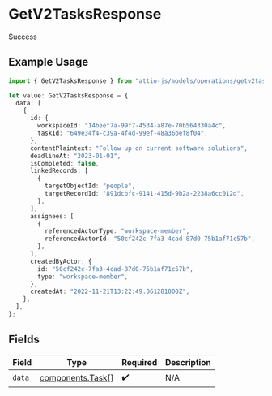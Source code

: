 # GetV2TasksResponse

Success

## Example Usage

```typescript
import { GetV2TasksResponse } from "attio-js/models/operations/getv2tasks.js";

let value: GetV2TasksResponse = {
  data: [
    {
      id: {
        workspaceId: "14beef7a-99f7-4534-a87e-70b564330a4c",
        taskId: "649e34f4-c39a-4f4d-99ef-48a36bef8f04",
      },
      contentPlaintext: "Follow up on current software solutions",
      deadlineAt: "2023-01-01",
      isCompleted: false,
      linkedRecords: [
        {
          targetObjectId: "people",
          targetRecordId: "891dcbfc-9141-415d-9b2a-2238a6cc012d",
        },
      ],
      assignees: [
        {
          referencedActorType: "workspace-member",
          referencedActorId: "50cf242c-7fa3-4cad-87d0-75b1af71c57b",
        },
      ],
      createdByActor: {
        id: "50cf242c-7fa3-4cad-87d0-75b1af71c57b",
        type: "workspace-member",
      },
      createdAt: "2022-11-21T13:22:49.061281000Z",
    },
  ],
};
```

## Fields

| Field                                                | Type                                                 | Required                                             | Description                                          |
| ---------------------------------------------------- | ---------------------------------------------------- | ---------------------------------------------------- | ---------------------------------------------------- |
| `data`                                               | [components.Task](../../models/components/task.md)[] | :heavy_check_mark:                                   | N/A                                                  |